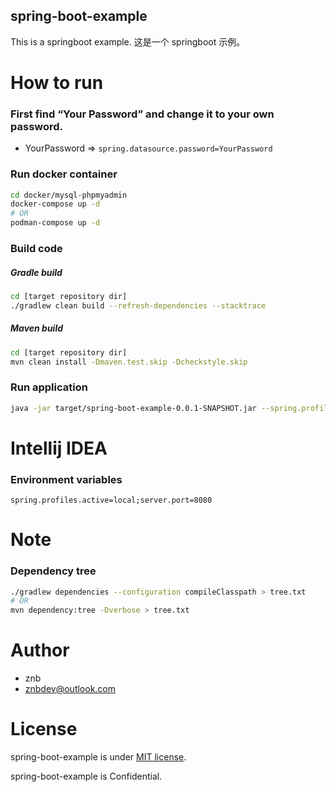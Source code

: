 spring-boot-example
-----
This is a springboot example.
这是一个 springboot 示例。

# How to run

### First find “Your Password” and change it to your own password.
- YourPassword => `spring.datasource.password=YourPassword`

### Run docker container

```bash
cd docker/mysql-phpmyadmin
docker-compose up -d
# OR
podman-compose up -d
```

### Build code

##### Gradle build

```bash
cd [target repository dir]
./gradlew clean build --refresh-dependencies --stacktrace
```

##### Maven build

```bash
cd [target repository dir]
mvn clean install -Dmaven.test.skip -Dcheckstyle.skip
```

### Run application

```bash
java -jar target/spring-boot-example-0.0.1-SNAPSHOT.jar --spring.profiles.active=local --server.port=8080
```

# Intellij IDEA

### Environment variables

`spring.profiles.active=local;server.port=8080`

# Note

### Dependency tree

```bash
./gradlew dependencies --configuration compileClasspath > tree.txt
# OR
mvn dependency:tree -Dverbose > tree.txt
```

# Author

* znb
* znbdev@outlook.com

# License

spring-boot-example is under [MIT license](https://en.wikipedia.org/wiki/MIT_License).

spring-boot-example is Confidential.
